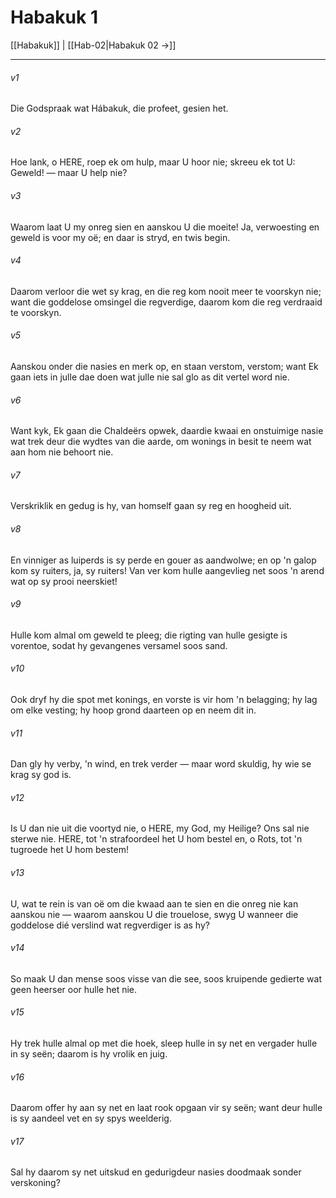 # Habakuk 1

[[Habakuk]] | [[Hab-02|Habakuk 02 →]]
***

###### v1
Die Godspraak wat Hábakuk, die profeet, gesien het. 
###### v2
Hoe lank, o HERE, roep ek om hulp, maar U hoor nie; skreeu ek tot U: Geweld! — maar U help nie? 
###### v3
Waarom laat U my onreg sien en aanskou U die moeite! Ja, verwoesting en geweld is voor my oë; en daar is stryd, en twis begin. 
###### v4
Daarom verloor die wet sy krag, en die reg kom nooit meer te voorskyn nie; want die goddelose omsingel die regverdige, daarom kom die reg verdraaid te voorskyn. 
###### v5
Aanskou onder die nasies en merk op, en staan verstom, verstom; want Ek gaan iets in julle dae doen wat julle nie sal glo as dit vertel word nie. 
###### v6
Want kyk, Ek gaan die Chaldeërs opwek, daardie kwaai en onstuimige nasie wat trek deur die wydtes van die aarde, om wonings in besit te neem wat aan hom nie behoort nie. 
###### v7
Verskriklik en gedug is hy, van homself gaan sy reg en hoogheid uit. 
###### v8
En vinniger as luiperds is sy perde en gouer as aandwolwe; en op 'n galop kom sy ruiters, ja, sy ruiters! Van ver kom hulle aangevlieg net soos 'n arend wat op sy prooi neerskiet! 
###### v9
Hulle kom almal om geweld te pleeg; die rigting van hulle gesigte is vorentoe, sodat hy gevangenes versamel soos sand. 
###### v10
Ook dryf hy die spot met konings, en vorste is vir hom 'n belagging; hy lag om elke vesting; hy hoop grond daarteen op en neem dit in. 
###### v11
Dan gly hy verby, 'n wind, en trek verder — maar word skuldig, hy wie se krag sy god is. 
###### v12
Is U dan nie uit die voortyd nie, o HERE, my God, my Heilige? Ons sal nie sterwe nie. HERE, tot 'n strafoordeel het U hom bestel en, o Rots, tot 'n tugroede het U hom bestem! 
###### v13
U, wat te rein is van oë om die kwaad aan te sien en die onreg nie kan aanskou nie — waarom aanskou U die trouelose, swyg U wanneer die goddelose dié verslind wat regverdiger is as hy? 
###### v14
So maak U dan mense soos visse van die see, soos kruipende gedierte wat geen heerser oor hulle het nie. 
###### v15
Hy trek hulle almal op met die hoek, sleep hulle in sy net en vergader hulle in sy seën; daarom is hy vrolik en juig. 
###### v16
Daarom offer hy aan sy net en laat rook opgaan vir sy seën; want deur hulle is sy aandeel vet en sy spys weelderig. 
###### v17
Sal hy daarom sy net uitskud en gedurigdeur nasies doodmaak sonder verskoning? 
